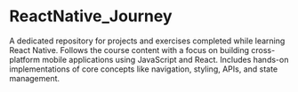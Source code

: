 # ReactNative_Journey
A dedicated repository for projects and exercises completed while learning React Native. Follows the course content with a focus on building cross-platform mobile applications using JavaScript and React. Includes hands-on implementations of core concepts like navigation, styling, APIs, and state management.

